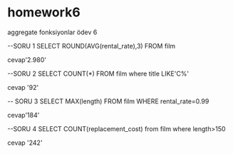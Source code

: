 # homework6
aggregate fonksiyonlar ödev 6

--SORU 1
SELECT ROUND(AVG(rental_rate),3) FROM film

cevap'2.980'

--SORU 2
SELECT COUNT(*) FROM film
where title LIKE'C%'

cevap '92'

-- SORU 3
SELECT MAX(length) FROM film
WHERE rental_rate=0.99

cevap'184'

--SORU 4
SELECT COUNT(replacement_cost) from film
where length>150

cevap '242'
